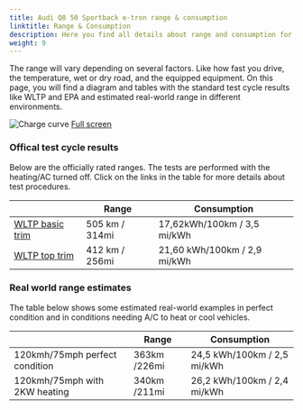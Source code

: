 ```yaml
---
title: Audi Q8 50 Sportback e-tron range & consumption
linktitle: Range & Consumption
description: Here you find all details about range and consumption for Audi Q8 50 Sportback e-tron.
weight: 9
---
```

<!-- markdownlint-disable MD033 -->

The range will vary depending on several factors. Like how fast you drive, the temperature, wet or dry road, and the equipped equipment. On this page, you will find a diagram and tables with the standard test cycle results like WLTP and EPA and estimated real-world range in different environments. 

![Charge curve](../range.svg  "Range information")
[Full screen](../range.svg)

### Offical test cycle results

Below are the officially rated ranges. The tests are performed with the heating/AC turned off. Click on the links in the table for more details about test procedures. 

| | Range  | Consumption  |
|----|-----|------|
| [WLTP basic trim](../../../../../guides/understandingrange/wltp/) | 505 km / 314mi |17,62kWh/100km / 3,5 mi/kWh | 
| [WLTP top trim](../../../../../guides/understandingrange/wltp/) | 412 km / 256mi | 21,60 kWh/100km / 2,9 mi/kWh | 

### Real world range estimates

The table below shows some estimated real-world examples in perfect condition and in conditions needing A/C to heat or cool vehicles. 

| | Range  | Consumption  |
|----|-----|------|
| 120kmh/75mph perfect condition | 363km /226mi| 24,5 kWh/100km / 2,5 mi/kWh |
| 120kmh/75mph with 2KW heating | 340km /211mi| 26,2 kWh/100km / 2,4 mi/kWh |

